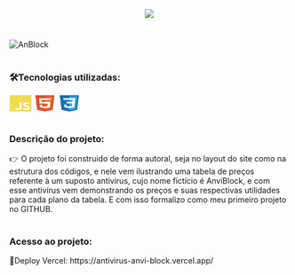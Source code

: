 <p align="center">
<img align="center" width= "200" src="https://github.com/sales-araujo/antivirus---AnviBlock/blob/main/_imagens/logo03.png?raw=true">  
</p>  

#  
![AnBlock](https://user-images.githubusercontent.com/101731656/159813307-4a85bf1e-6bc5-4faa-87c1-9bdc2c8338ed.gif)

#

<div>
<h3>🛠Tecnologias utilizadas:</h3>

<img align="center" alt="Sales-Js" height="30" width="40" src="https://raw.githubusercontent.com/devicons/devicon/master/icons/javascript/javascript-plain.svg">
<img align="center" alt="Sales-HTML" height="30" width="40" src="https://raw.githubusercontent.com/devicons/devicon/master/icons/html5/html5-original.svg">
<img align="center" alt="Sales-CSS" height="30" width="40" src="https://raw.githubusercontent.com/devicons/devicon/master/icons/css3/css3-original.svg">
</div>

#
<h3>Descrição do projeto:</h3>
<p>👉 O projeto foi construido de forma autoral, seja no layout do site como na estrutura dos códigos, e nele vem ilustrando uma tabela de preços referente à um 
  suposto antívirus, cujo nome fictício é AnviBlock, e com esse antivírus vem demonstrando os preços e suas respectivas utilidades para cada plano da tabela. E com isso formalizo como meu primeiro projeto no GITHUB.</p>

#

<h3>Acesso ao projeto:</h3>
<p>📌Deploy Vercel: https://antivirus-anvi-block.vercel.app/


                                             
  
                       
